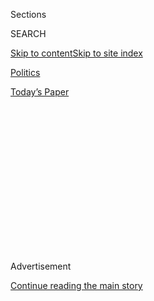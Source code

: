 <div id="app">

<div>

<div>

<div>

<div class="NYTAppHideMasthead css-1q2w90k e1suatyy0">

<div class="section css-ui9rw0 e1suatyy2">

<div class="css-eph4ug er09x8g0">

<div class="css-6n7j50">

</div>

<span class="css-1dv1kvn">Sections</span>

<div class="css-10488qs">

<span class="css-1dv1kvn">SEARCH</span>

</div>

[Skip to content](#site-content)[Skip to site
index](#site-index)

</div>

<div id="masthead-section-label" class="css-1wr3we4 eaxe0e00">

[Politics](https://www.nytimes.com/section/politics)

</div>

<div class="css-10698na e1huz5gh0">

</div>

</div>

<div id="masthead-bar-one" class="section hasLinks css-15hmgas e1csuq9d3">

<div class="css-uqyvli e1csuq9d0">

</div>

<div class="css-1uqjmks e1csuq9d1">

</div>

<div class="css-9e9ivx">

[](https://myaccount.nytimes.com/auth/login?response_type=cookie&client_id=vi)

</div>

<div class="css-1bvtpon e1csuq9d2">

[Today’s
Paper](https://www.nytimes.com/section/todayspaper)

</div>

</div>

</div>

</div>

<div data-aria-hidden="false">

<div id="site-content" data-role="main">

<div>

<div class="css-1aor85t" style="opacity:0.000000001;z-index:-1;visibility:hidden">

<div class="css-1hqnpie">

<div class="css-epjblv">

<span class="css-17xtcya">[Politics](/section/politics)</span><span class="css-x15j1o">|</span><span class="css-fwqvlz">What
Is QAnon: Explaining the Internet Conspiracy Theory That Showed Up at a
Trump
Rally</span>

</div>

<div class="css-k008qs">

<div class="css-1iwv8en">

<span class="css-18z7m18"></span>

<div>

</div>

</div>

<span class="css-1n6z4y">https://nyti.ms/2n438Nn</span>

<div class="css-1705lsu">

<div class="css-4xjgmj">

<div class="css-4skfbu" data-role="toolbar" data-aria-label="Social Media Share buttons, Save button, and Comments Panel with current comment count" data-testid="share-tools">

  - 
  - 
  - 
  - 
    
    <div class="css-6n7j50">
    
    </div>

  - 

</div>

</div>

</div>

</div>

</div>

</div>

<div id="NYT_TOP_BANNER_REGION" class="css-13pd83m">

</div>

<div id="top-wrapper" class="css-1sy8kpn">

<div id="top-slug" class="css-l9onyx">

Advertisement

</div>

[Continue reading the main
story](#after-top)

<div class="ad top-wrapper" style="text-align:center;height:100%;display:block;min-height:250px">

<div id="top" class="place-ad" data-position="top" data-size-key="top">

</div>

</div>

<div id="after-top">

</div>

</div>

<div>

<div id="sponsor-wrapper" class="css-1hyfx7x">

<div id="sponsor-slug" class="css-19vbshk">

Supported by

</div>

[Continue reading the main
story](#after-sponsor)

<div id="sponsor" class="ad sponsor-wrapper" style="text-align:center;height:100%;display:block">

</div>

<div id="after-sponsor">

</div>

</div>

<div class="css-186x18t">

</div>

<div class="css-1vkm6nb ehdk2mb0">

# What Is QAnon: Explaining the Internet Conspiracy Theory That Showed Up at a Trump Rally

</div>

Do you remember Pizzagate? It’s a little like that: a web of baseless
conspiracy theories. And its supporters were highly visible at an event
for the president in Florida.

<div class="css-79elbk" data-testid="photoviewer-wrapper">

<div class="css-z3e15g" data-testid="photoviewer-wrapper-hidden">

</div>

<div class="css-1a48zt4 ehw59r15" data-testid="photoviewer-children">

![<span class="css-16f3y1r e13ogyst0" data-aria-hidden="true">Some
attendees at President Trump's rally in Tampa on Tuesday wore T-shirts
with a block letter
Q.</span><span class="css-cnj6d5 e1z0qqy90" itemprop="copyrightHolder"><span class="css-1ly73wi e1tej78p0">Credit...</span><span><span>Chris
O'Meara/Associated
Press</span></span></span>](https://static01.nyt.com/images/2018/08/02/us/politics/02QAnon1/merlin_141917688_aea548af-cbd7-43d7-87da-41f80de247a3-articleLarge.jpg?quality=75&auto=webp&disable=upscale)

</div>

</div>

<div class="css-18e8msd">

<div class="css-otjvjh epjyd6m0">

<div class="css-nmf14i ey68jwv0" data-aria-hidden="true">

[![Justin
Bank](https://static01.nyt.com/images/2018/06/12/multimedia/author-justin-bank/author-justin-bank-thumbLarge.png
"Justin Bank")](https://www.nytimes.com/by/justin-bank)[![Liam
Stack](https://static01.nyt.com/images/2018/10/22/multimedia/author-liam-stack/author-liam-stack-thumbLarge.png
"Liam Stack")](https://www.nytimes.com/by/liam-stack)[![Daniel
Victor](https://static01.nyt.com/images/2018/06/14/multimedia/author-daniel-victor/author-daniel-victor-thumbLarge.png
"Daniel Victor")](https://www.nytimes.com/by/daniel-victor)

</div>

<div class="css-1baulvz">

By [<span class="css-1baulvz" itemprop="name">Justin
Bank</span>](https://www.nytimes.com/by/justin-bank),
[<span class="css-1baulvz" itemprop="name">Liam
Stack</span>](https://www.nytimes.com/by/liam-stack) and
[<span class="css-1baulvz last-byline" itemprop="name">Daniel
Victor</span>](https://www.nytimes.com/by/daniel-victor)

</div>

</div>

  - Aug. 1,
    2018

  - 
    
    <div class="css-4xjgmj">
    
    <div class="css-d8bdto" data-role="toolbar" data-aria-label="Social Media Share buttons, Save button, and Comments Panel with current comment count" data-testid="share-tools">
    
      - 
      - 
      - 
      - 
        
        <div class="css-6n7j50">
        
        </div>
    
      - 
    
    </div>
    
    </div>

</div>

</div>

<div class="section meteredContent css-1r7ky0e" name="articleBody" itemprop="articleBody">

<div class="css-1fanzo5 StoryBodyCompanionColumn">

<div class="css-53u6y8">

Those watching President Trump’s rally in Tampa on Tuesday couldn’t help
but be exposed to a fringe movement that discusses several loosely
connected and vaguely defined — and baseless — conspiracy theories.

In one shot on Fox News, the president was [partially obscured by a
sign](https://twitter.com/AndrewKirell/status/1024438025391099904?ref_src=twsrc%5Etfw%7Ctwcamp%5Etweetembed%7Ctwterm%5E1024438025391099904&ref_url=https%3A%2F%2Fsplinternews.com%2Fajax%2Finset%2Fiframe%3Fid%3Dtwitter-1024438025391099904%26autosize%3D1)
in the crowd reading “We Are Q.” In another shot during the president’s
speech, a sign promoting [the debunked Seth Rich conspiracy
theory](https://www.nytimes.com/2018/03/13/business/fox-news-seth-rich-lawsuit.html),
with the hashtag
\#[Qanon](https://www.nytimes.com/2020/07/14/us/politics/qanon-politicians-candidates.html),
came into focus in the center of the screen. Some attendees wore
T-shirts with a blocky Q. Others [held up
signs](https://twitter.com/drunkintheam/status/1024449381414522880) with
the letter.

They were all self-described “followers of Q,” an anonymous person or
group of people who claim to be privy to government secrets. That
supposedly classified information has been revealed on the 4chan and
8chan message boards and spread around mainstream internet platforms
like YouTube, Facebook and Twitter. Q has attracted people — the exact
number is hard to know — eager to consume his “bread crumbs,” or new
details in a sprawling web of conspiracy theories.

What is going on?<span class="css-8l6xbc evw5hdy0"> </span>

## Just give me the basics so I can minimally understand what’s going on

Here is the short version: Q claims to be a government insider exposing
an entrenched, international bureaucracy that is secretly plotting all
sorts of nefarious schemes against the Trump administration and its
supporters. The character uses lingo that implies that he or she has a
military or intelligence background.

</div>

</div>

<div class="css-1fanzo5 StoryBodyCompanionColumn">

<div class="css-53u6y8">

It’s a stew of various, but connecting, conspiracy theories that
generally hold Mr. Trump as a conquistador battling a cabal of
anti-American saboteurs who have taken over government, industry, media
and various other institutions of public life in a plan to … well, the
overarching goals of the nefarious actors are not
clear.

</div>

</div>

<div class="css-a7yk8a e73j0it0">

<div class="css-1xdhyk6 erfvjey0">

<span class="css-1ly73wi e1tej78p0">Image</span>

<div class="css-zjzyr8">

<div data-testid="lazyimage-container" style="height:257.77777777777777px">

</div>

</div>

</div>

<span class="css-16f3y1r e13ogyst0" data-aria-hidden="true">A woman
holding a “Q” sign at a Trump rally in Florida on Tuesday
night.</span><span class="css-cnj6d5 e1z0qqy90" itemprop="copyrightHolder"><span class="css-1ly73wi e1tej78p0">Credit...</span><span>Rod
Millington/EPA, via
Shutterstock</span></span>

<div class="css-1xdhyk6 erfvjey0">

<span class="css-1ly73wi e1tej78p0">Image</span>

<div class="css-zjzyr8">

<div data-testid="lazyimage-container" style="height:257.77777777777777px">

</div>

</div>

</div>

<span class="css-cnj6d5 e1z0qqy90" itemprop="copyrightHolder"><span class="css-1ly73wi e1tej78p0">Credit...</span><span>Rod
Millington/EPA, via Shutterstock</span></span>

</div>

<div class="css-1fanzo5 StoryBodyCompanionColumn">

<div class="css-53u6y8">

## The slightly longer version

A growing group of people (more on the scale and scope of that community
below) are coalescing around a collection of theories and half-thoughts
that they believe reveal an untold story of current world events. To
decode what they believe is actually happening, followers of Q sift
through the president’s tweets, government data sets or news articles.

Ben Decker, a research fellow at the Shorenstein Center on Media,
Politics and Public Policy at Harvard, described followers of the QAnon
narrative as “an interactive conspiracy community.”

Sometimes followers of Q just look for signs that he exists. A popular
Rosetta Stone they use is to look for uses of the number 17 (the letter
Q’s placement in the alphabet). So when Alabama’s football team
presented Mr. Trump with a jersey with the number 17, it was [taken as
coded signaling of Q’s
influence](https://www.reddit.com/r/greatawakening/comments/8bc0ft/why_does_he_keep_picking_17_for_jerseys_shouldnt/).
(The team was visiting the White House as the champions of the 2017
college football season and had [presented President Barack Obama with a
jersey bearing the
number 15](https://detroit.cbslocal.com/2013/04/16/president-obama-expects-to-see-alabama-at-the-white-house-again/)
when it visited after winning a championship in 2015.)

</div>

</div>

<div class="css-1fanzo5 StoryBodyCompanionColumn">

<div class="css-53u6y8">

Q’s followers ascribe secret coordination and hidden motives to an
endless parade of politicians, journalists, and leaders of industry and
other institutions. Often, their theories are wildly at odds with
reality.

The community uses the language of mind-bending pop culture alternate
realities like “The Matrix” or “Alice in Wonderland.” It is common to
tell stories of how followers have been
“[redpilled](https://www.urbandictionary.com/define.php?term=red%20pill),”
or have come to believe that observable reality is false and the QAnon
narrative is real.

The shared rush to interpret clues from a “drop” of information from Q
resembles something close to what video gamers call an MMO, or massive
multiplayer online
game.

</div>

</div>

<div class="audioFigureHeading">

<div class="css-1et479a">

![](https://static01.nyt.com/images/2017/01/29/podcasts/the-daily-album-art/the-daily-album-art-articleInline-v2.jpg?quality=75&auto=webp&disable=upscale)

</div>

### Listen to ‘The Daily’: The Strange Case of QAnon

<span class="css-59o34k">A fringe online movement makes a
front-and-center appearance at a televised event for President
Trump.</span>

</div>

<div class="css-qe9gm7">

<div>

</div>

</div>

<div class="css-1fanzo5 StoryBodyCompanionColumn">

<div class="css-53u6y8">

## Why should I care about a fringe corner of the internet?

Because QAnon is not limited to a fringe corner of the internet. In
addition to its front-and-center presence at Mr. Trump’s rally, it has
been promoted by celebrities including [Roseanne
Barr](https://www.nytimes.com/2018/05/29/arts/television/twitter-posts-roseanne-barr.html)
and [Curt
Schilling](https://www.thedailybeast.com/curt-schilling-backs-pro-trump-qanon-conspiracy-theory),
the former baseball star who has a podcast for Breitbart.

The paranoid worldview has crossed over from the internet into the real
world several times in recent months. On more than one occasion, people
believed to be followers of QAnon have shown up — sometimes with weapons
— in places that the character told them were somehow connected to
anti-Trump conspiracies.

“The biggest danger is you are one mentally unstable person away from
the next massive incident that defines whatever happens next,” Mr.
Decker said. “The next Pizzagate, which for better or worse did define
the political conversation for a while.”

</div>

</div>

<div class="css-1fanzo5 StoryBodyCompanionColumn">

<div class="css-53u6y8">

In June, a man armed with a rifle and a handgun [drove an armored
vehicle to the Hoover
Dam](https://www.buzzfeednews.com/article/skbaer/qanon-believer-arrested-hoover-dam)
on what he said was a mission from QAnon: to demand that the government
release the Justice Department’s report from its inspector general on
the conduct of F.B.I. agents during the investigation into Hillary
Clinton’s use of a private email server.

The report had actually been released the day before, but Q’s followers
believed there was a secret, second report that contained far more
damning information about the F.B.I. There is no indication that such a
report exists. The man was arrested after a standoff with the police.

Most recently, a suspicious and possibly armed man showed up at the law
offices of Michael Avenatti, the lawyer for Stephanie Clifford, the
adult film performer known as Stormy Daniels, after Q posted a link to
Mr. Avenatti’s website and a picture of the office building. The man did
not enter the premises.

In an interview, Mr. Avenatti said he had received a large number of
threatening emails and social media posts in recent months, “but this
one we have significant reason to believe posed a significant threat.”
He said local law enforcement was investigating the incident.

“I do think it is dangerous, absolutely,” Mr. Avenatti said. “And I
think it is incumbent upon the president to quash this nonsense as
opposed to feeding it.”

Mr. Decker said the prominence of QAnon T-shirts and signs at Mr.
Trump’s televised rally in Tampa, and the elevation of that imagery
via cable news coverage of the rally, were troubling. “In a sense, the
internet won,” he said.

“These are communities craving attention, they’re craving media
appearances, they’re craving exposure so they can further
propagate**,”** he said. **“**It is very concerning to exponentially
increase the audience of this content to eight-, nine- or 10-figure
populations.”

</div>

</div>

<div class="css-1fanzo5 StoryBodyCompanionColumn">

<div class="css-53u6y8">

## What else can we say about the size and scope of this community?

The [/r/GreatAwakening](https://www.reddit.com/r/greatawakening/)
subreddit board vibrantly shares memes with 49,000 followers, making it
a medium-size board. There are Facebook groups, one of the most popular
of which has nearly 40,000 members sharing hundreds of posts with one
another a day.

Video explainers of Q followers talking through potential connected
topics have [racked up millions of views on
YouTube](https://www.youtube.com/results?search_query=qanon&sp=CANCBAgBEgA%253D),
and the numbers of tweets out there are too numerous to count (and the
difficulty in discerning genuine posts versus bot activity makes Twitter
a poor measuring stick anyway).

But perhaps the greatest signal of the sustained, dedicated audience for
this discussion can be found in the seismic traffic to websites and apps
set up to collect and curate preferred 4chan posts about Q.

In April 2018, an app called “QDrops” was among the 10 most downloaded
paid iOS apps in the Apple Store, according to an [NBC
report](https://www.nbcnews.com/tech/tech-news/exclusive-apple-google-cashed-pizzagate-offshoot-conspiracy-app-n891726)
that cited an analytics site.

The Qanon.pub site was [created](https://www.whois.com/whois/qanon.pub)
in March 2018 and has quickly established an audience of over seven
million visits a month,
[according](https://www.similarweb.com/website/qanon.pub#overview) to
the web analytics company SimilarWeb.

</div>

</div>

<div>

</div>

</div>

<div>

</div>

<div>

</div>

<div>

</div>

<div>

<div id="bottom-wrapper" class="css-1ede5it">

<div id="bottom-slug" class="css-l9onyx">

Advertisement

</div>

[Continue reading the main
story](#after-bottom)

<div id="bottom" class="ad bottom-wrapper" style="text-align:center;height:100%;display:block;min-height:90px">

</div>

<div id="after-bottom">

</div>

</div>

</div>

</div>

</div>

## Site Index

<div>

</div>

## Site Information Navigation

  - [© <span>2020</span> <span>The New York Times
    Company</span>](https://help.nytimes.com/hc/en-us/articles/115014792127-Copyright-notice)

<!-- end list -->

  - [NYTCo](https://www.nytco.com/)
  - [Contact
    Us](https://help.nytimes.com/hc/en-us/articles/115015385887-Contact-Us)
  - [Work with us](https://www.nytco.com/careers/)
  - [Advertise](https://nytmediakit.com/)
  - [T Brand Studio](http://www.tbrandstudio.com/)
  - [Your Ad
    Choices](https://www.nytimes.com/privacy/cookie-policy#how-do-i-manage-trackers)
  - [Privacy](https://www.nytimes.com/privacy)
  - [Terms of
    Service](https://help.nytimes.com/hc/en-us/articles/115014893428-Terms-of-service)
  - [Terms of
    Sale](https://help.nytimes.com/hc/en-us/articles/115014893968-Terms-of-sale)
  - [Site
    Map](https://spiderbites.nytimes.com)
  - [Help](https://help.nytimes.com/hc/en-us)
  - [Subscriptions](https://www.nytimes.com/subscription?campaignId=37WXW)

</div>

</div>

</div>

</div>
